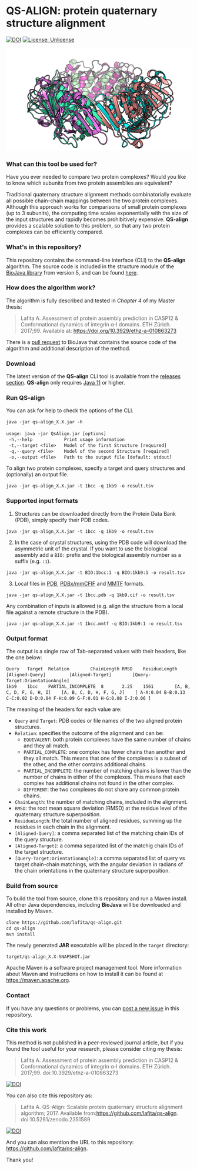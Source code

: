 # QS-ALIGN: protein quaternary structure alignment

[![DOI](https://zenodo.org/badge/79561725.svg)](https://zenodo.org/badge/latestdoi/79561725)
[![License: Unlicense](https://img.shields.io/badge/License-Unlicense-yellow.svg)](http://unlicense.org/)

![pic](qs-align_pic.png)

### What can this tool be used for?

Have you ever needed to compare two protein complexes? 
Would you like to know which subunits from two protein assemblies are equivalent?

Traditional quaternary structure alignment methods combinatorially evaluate all possible chain-chain mappings between the two protein complexes. 
Although this approach works for comparisons of small protein complexes (up to 3 subunits), the computing time scales exponentially with the size of the input structures and rapidly becomes prohibitively expensive. 
**QS-align** provides a scalable solution to this problem, so that any two protein complexes can be efficiently compared.

### What's in this repository?

This repository contains the command-line interface (CLI) to the **QS-align** algorithm.
The source code is included in the structure module of the [BioJava library](https://github.com/biojava/biojava) from version 5, and can be found [here](https://github.com/biojava/biojava/tree/master/biojava-structure/src/main/java/org/biojava/nbio/structure/align/quaternary).

### How does the algorithm work?

The algorithm is fully described and tested in *Chapter 4* of my Master thesis:

>Lafita A. Assessment of protein assembly prediction in CASP12 & Conformational dynamics of integrin α‐I domains. ETH Zürich. 2017;99. Available at: https://doi.org/10.3929/ethz-a-010863273

There is a [pull request](https://github.com/biojava/biojava/pull/571) to BioJava that contains the source code of the algorithm and additional description of the method.

### Download

The latest version of the **QS-align** CLI tool is available from the [releases section](https://github.com/lafita/qs-align/releases).
**QS-align** only requires [Java 11](https://www.java.com/en/download/) or higher.

### Run QS-align

You can ask for help to check the options of the CLI.
```
java -jar qs-align_X.X.jar -h

usage: java -jar QsAlign.jar [options]
 -h,--help            Print usage information
 -t,--target <file>   Model of the first Structure [required]
 -q,--query <file>    Model of the second Structure [required]
 -o,--output <file>   Path to the output file [default: stdout]
```

To align two protein complexes, specify a target and query structures and (optionally) an output file.
```
java -jar qs-align_X.X.jar -t 1bcc -q 1kb9 -o result.tsv
```

### Supported input formats

1. Structures can be downloaded directly from the Protein Data Bank (PDB), simply specify their PDB codes.
```
java -jar qs-align_X.X.jar -t 1bcc -q 1kb9 -o result.tsv
```
2. In the case of crystal structures, using the PDB code will download the asymmetric unit of the crystal. If you want to use the biological assembly add a `BIO:` prefix and the biological assembly number as a suffix (e.g. `:1`).
```
java -jar qs-align_X.X.jar -t BIO:1bcc:1 -q BIO:1kb9:1 -o result.tsv
```
3. Local files in [PDB](https://www.rcsb.org/pdb/static.do?p=file_formats/pdb/index.html), [PDBx/mmCFIF](http://mmcif.wwpdb.org/) and [MMTF](https://mmtf.rcsb.org) formats. 
```
java -jar qs-align_X.X.jar -t 1bcc.pdb -q 1kb9.cif -o result.tsv
```

Any combination of inputs is allowed (e.g. align the structure from a local file against a remote structure in the PDB).
```
java -jar qs-align_X.X.jar -t 1bcc.mmtf -q BIO:1kb9:1 -o result.tsv
```

### Output format

The output is a single row of Tab-separated values with their headers, like the one below:

```
Query	Target	Relation		ChainLength	RMSD	ResidueLength	[Aligned-Query]			[Aligned-Target]		[Query-Target:OrientationAngle]
1kb9	1bcc	PARTIAL_INCOMPLETE	8		2.25	1561		[A, B, C, D, F, G, H, I]	[A, B, C, D, H, F, G, J]	[ A-A:0.04 B-B:0.13 C-C:0.02 D-D:0.04 F-H:0.09 G-F:0.01 H-G:0.08 I-J:0.06 ]
```

The meaning of the headers for each value are:

- `Query` and `Target`: PDB codes or file names of the two aligned protein structures.
- `Relation`: specifies the outcome of the alignment and can be:
   - `EQUIVALENT`: both protein complexes have the same number of chains and they all match.
   - `PARTIAL_COMPLETE`: one complex has fewer chains than another and they all match. This means that one of the complexes is a subset of the other, and the other contains additional chains.
   - `PARTIAL_INCOMPLETE`: the number of matching chains is lower than the number of chains in either of the complexes. This means that each complex has additional chains not found in the other complex.
   - `DIFFERENT`: the two complexes do not share any common protein chains.
- `ChainLength`: the number of matching chains, included in the alignment.
- `RMSD`: the root mean square deviation (RMSD) at the residue level of the quaternary structure superposition.
- `ResidueLength`: the total number of aligned residues, summing up the residues in each chain in the alignment.
- `[Aligned-Query]`: a comma separated list of the matching chain IDs of the query structure.
- `[Aligned-Target]`: a comma separated list of the matchig chain IDs of the target structure.
- `[Query-Target:OrientationAngle]`: a comma separated list of query vs target chain-chain matchings, with the angular deviation in radians of the chain orientations in the quaternary structure superposition.


### Build from source

To build the tool from source, clone this repository and run a Maven install.
All other Java dependencies, including **BioJava** will be downloaded and installed by Maven.

```
clone https://github.com/lafita/qs-align.git
cd qs-align
mvn install
```

The newly generated **JAR** executable will be placed in the `target` directory:

```
target/qs-align_X.X-SNAPSHOT.jar
```

Apache Maven is a software project management tool.
More information about Maven and instructions on how to install it can be found at https://maven.apache.org.


### Contact

If you have any questions or problems, you can [post a new issue](https://github.com/lafita/qs-align/issues/new) in this repository.


### Cite this work

This method is not published in a peer-reviewed journal article, but if you found the tool useful for your research, please consider citing my thesis:

>Lafita A. Assessment of protein assembly prediction in CASP12 & Conformational dynamics of integrin α‐I domains. ETH Zürich. 2017;99. doi:10.3929/ethz-a-010863273

[![DOI](https://img.shields.io/badge/doi-10.3929%2Fethz--a--010863273-blue.svg)](https://doi.org/10.3929/ethz-a-010863273)

You can also cite this repository as:
> Lafita A. QS-Align: Scalable protein quaternary structure alignment algorithm; 2017. Available from:https://github.com/lafita/qs-align. doi:10.5281/zenodo.2351589

[![DOI](https://zenodo.org/badge/79561725.svg)](https://zenodo.org/badge/latestdoi/79561725)

And you can also mention the URL to this repository: https://github.com/lafita/qs-align. 

Thank you!

